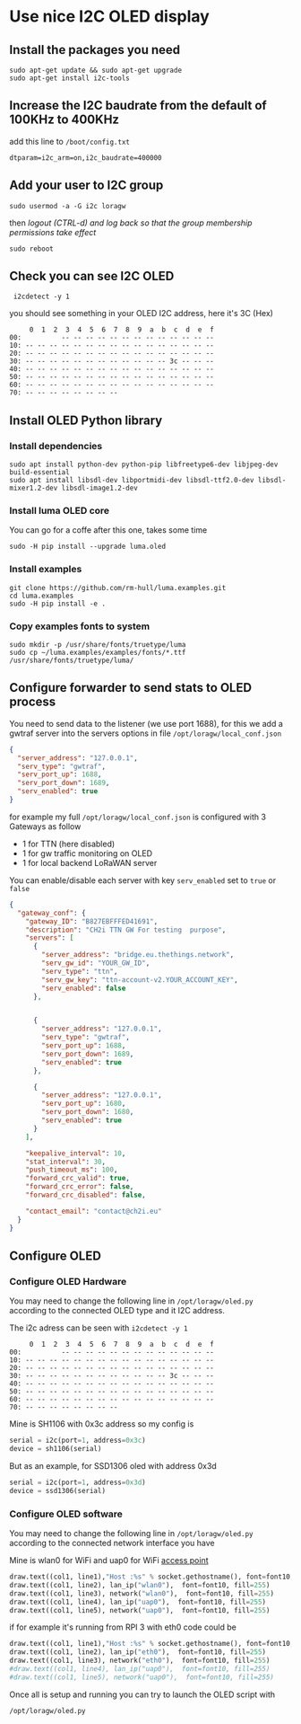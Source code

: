 # Use nice I2C OLED display

## Install the packages you need
```
sudo apt-get update && sudo apt-get upgrade
sudo apt-get install i2c-tools
```

## Increase the I2C baudrate from the default of 100KHz to 400KHz

add this line to `/boot/config.txt`
```
dtparam=i2c_arm=on,i2c_baudrate=400000
```

## Add your user to I2C group 

```
sudo usermod -a -G i2c loragw
```

then *logout (CTRL-d) and log back so that the group membership permissions take effect*
```shell
sudo reboot
``` 

## Check you can see I2C OLED

```shell
 i2cdetect -y 1
```

you should see something in your OLED I2C address, here it's 3C (Hex)
```
     0  1  2  3  4  5  6  7  8  9  a  b  c  d  e  f
00:          -- -- -- -- -- -- -- -- -- -- -- -- --
10: -- -- -- -- -- -- -- -- -- -- -- -- -- -- -- --
20: -- -- -- -- -- -- -- -- -- -- -- -- -- -- -- --
30: -- -- -- -- -- -- -- -- -- -- -- -- 3c -- -- --
40: -- -- -- -- -- -- -- -- -- -- -- -- -- -- -- --
50: -- -- -- -- -- -- -- -- -- -- -- -- -- -- -- --
60: -- -- -- -- -- -- -- -- -- -- -- -- -- -- -- --
70: -- -- -- -- -- -- -- --
```

## Install OLED Python library

### Install dependencies
``` 
sudo apt install python-dev python-pip libfreetype6-dev libjpeg-dev build-essential
sudo apt install libsdl-dev libportmidi-dev libsdl-ttf2.0-dev libsdl-mixer1.2-dev libsdl-image1.2-dev
```

### Install luma OLED core 
You can go for a coffe after this one, takes some time
``` 
sudo -H pip install --upgrade luma.oled
``` 

### Install examples 
``` 
git clone https://github.com/rm-hull/luma.examples.git
cd luma.examples
sudo -H pip install -e .
```

### Copy examples fonts to system
``` 
sudo mkdir -p /usr/share/fonts/truetype/luma
sudo cp ~/luma.examples/examples/fonts/*.ttf /usr/share/fonts/truetype/luma/
```

## Configure forwarder to send stats to OLED process

You need to send data to the listener (we use port 1688), for this we add a gwtraf server into the servers options in file 
`/opt/loragw/local_conf.json` 
```json
{
  "server_address": "127.0.0.1",
  "serv_type": "gwtraf",
  "serv_port_up": 1688,
  "serv_port_down": 1689,
  "serv_enabled": true
}
```

for example my full `/opt/loragw/local_conf.json` is configured with 3 Gateways as follow

 - 1 for TTN (here disabled)
 - 1 for gw traffic monitoring on OLED
 - 1 for local backend LoRaWAN server

You can enable/disable each server with key `serv_enabled` set to `true` or `false`

```json
{
  "gateway_conf": {
    "gateway_ID": "B827EBFFFED41691",
    "description": "CH2i TTN GW For testing  purpose",
    "servers": [
      {
        "server_address": "bridge.eu.thethings.network",
        "serv_gw_id": "YOUR_GW_ID",
        "serv_type": "ttn",
        "serv_gw_key": "ttn-account-v2.YOUR_ACCOUNT_KEY",
        "serv_enabled": false
      },


      {
        "server_address": "127.0.0.1",
        "serv_type": "gwtraf",
        "serv_port_up": 1688,
        "serv_port_down": 1689,
        "serv_enabled": true
      },

      {
        "server_address": "127.0.0.1",
        "serv_port_up": 1680,
        "serv_port_down": 1680,
        "serv_enabled": true
      }
    ],

    "keepalive_interval": 10,
    "stat_interval": 30,
    "push_timeout_ms": 100,
    "forward_crc_valid": true,
    "forward_crc_error": false,
    "forward_crc_disabled": false,

    "contact_email": "contact@ch2i.eu"
  }
}
```


## Configure OLED 

### Configure OLED Hardware

You may need to change the following line in `/opt/loragw/oled.py` according to the connected OLED type and it I2C address.

The i2c adress can be seen with `i2cdetect -y 1`

```
     0  1  2  3  4  5  6  7  8  9  a  b  c  d  e  f
00:          -- -- -- -- -- -- -- -- -- -- -- -- --
10: -- -- -- -- -- -- -- -- -- -- -- -- -- -- -- --
20: -- -- -- -- -- -- -- -- -- -- -- -- -- -- -- --
30: -- -- -- -- -- -- -- -- -- -- -- -- 3c -- -- --
40: -- -- -- -- -- -- -- -- -- -- -- -- -- -- -- --
50: -- -- -- -- -- -- -- -- -- -- -- -- -- -- -- --
60: -- -- -- -- -- -- -- -- -- -- -- -- -- -- -- --
70: -- -- -- -- -- -- -- --
```

Mine is SH1106 with 0x3c address so my config is 
```python
serial = i2c(port=1, address=0x3c)
device = sh1106(serial)
```

But as an example, for SSD1306 oled with address 0x3d
```python
serial = i2c(port=1, address=0x3d)
device = ssd1306(serial)
```

### Configure OLED software

You may need to change the following line in `/opt/loragw/oled.py` according to the connected network interface you have

Mine is wlan0 for WiFi and uap0 for WiFi [access point](https://github.com/ch2i/LoraGW-Setup/blob/master/doc/AccessPoint.md)
```python
draw.text((col1, line1),"Host :%s" % socket.gethostname(), font=font10, fill=255)
draw.text((col1, line2), lan_ip("wlan0"),  font=font10, fill=255)
draw.text((col1, line3), network("wlan0"),  font=font10, fill=255)
draw.text((col1, line4), lan_ip("uap0"),  font=font10, fill=255)
draw.text((col1, line5), network("uap0"),  font=font10, fill=255)
```

if for example it's running from RPI 3 with eth0 code could be 
```python
draw.text((col1, line1),"Host :%s" % socket.gethostname(), font=font10, fill=255)
draw.text((col1, line2), lan_ip("eth0"),  font=font10, fill=255)
draw.text((col1, line3), network("eth0"),  font=font10, fill=255)
#draw.text((col1, line4), lan_ip("uap0"),  font=font10, fill=255)
#draw.text((col1, line5), network("uap0"),  font=font10, fill=255)
```


Once all is setup and running you can try to launch the OLED script with

``` 
/opt/loragw/oled.py
```
